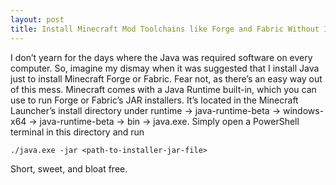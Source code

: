 ```yaml
---
layout: post
title: Install Minecraft Mod Toolchains like Forge and Fabric Without Installing Java
---
```

I don’t yearn for the days where the Java was required software on every computer. So, imagine my dismay when it was suggested that I install Java just to install Minecraft Forge or Fabric. Fear not, as there’s an easy way out of this mess. Minecraft comes with a Java Runtime built-in, which you can use to run Forge or Fabric’s JAR installers. It’s located in the Minecraft Launcher’s install directory under runtime -> java-runtime-beta -> windows-x64 -> java-runtime-beta -> bin -> java.exe. 
Simply open a PowerShell terminal in this directory and run 

`./java.exe -jar <path-to-installer-jar-file>`

Short, sweet, and bloat free. 







